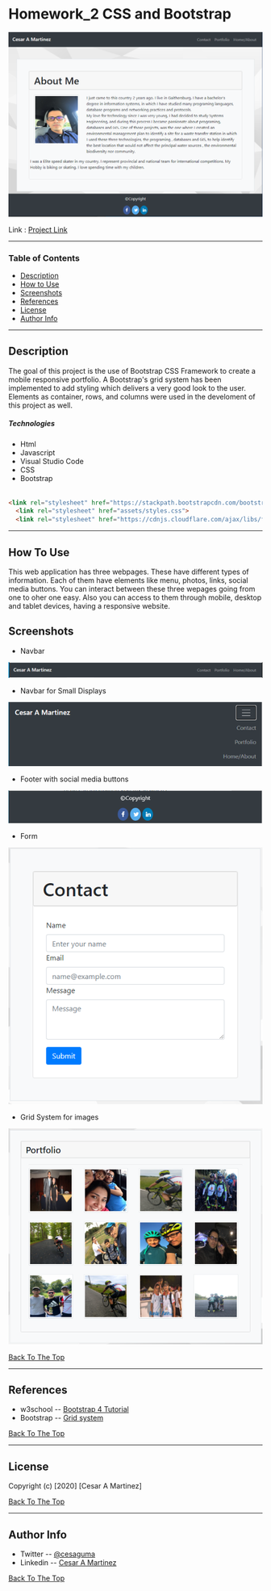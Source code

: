 # Homework_2 CSS and Bootstrap


![picture](images/Readme/PortfolioIndex.png)

Link : [Project Link](https://cesaraugustomartinez.github.io/Homework_2/)

---

### Table of Contents

- [Description](#description)
- [How to Use](#how-to-use)
- [Screenshots](#screenshots)
- [References](#references)
- [License](#license)
- [Author Info](#author-info)

---

## Description

The goal of this project is the use of Bootstrap CSS Framework to create a mobile responsive portfolio. A Bootstrap's grid system has been implemented to add styling which delivers a very good look to the user. Elements as container, rows, and columns were used in the develoment of this project as well. 

##### Technologies

- Html
- Javascript
- Visual Studio Code
- CSS
- Bootstrap

```html

<link rel="stylesheet" href="https://stackpath.bootstrapcdn.com/bootstrap/4.5.2/css/bootstrap.min.css" integrity="sha384-JcKb8q3iqJ61gNV9KGb8thSsNjpSL0n8PARn9HuZOnIxN0hoP+VmmDGMN5t9UJ0Z" crossorigin="anonymous">
  <link rel="stylesheet" href="assets/styles.css">
  <link rel="stylesheet" href="https://cdnjs.cloudflare.com/ajax/libs/font-awesome/4.7.0/css/font-awesome.min.css">

```


---

## How To Use

This web application has three webpages. These have different types of information. Each of them have elements like menu, photos, links, social media buttons. You can interact between these three wepages going from one to oher one easy. Also you can access to them through mobile, desktop and tablet devices, having a responsive website. 

## Screenshots

- Navbar

![picture](images/Readme/Navbar.png)

- Navbar for Small Displays

![picture](images/Readme/NavbarSm.png)

- Footer with social media buttons

![picture](images/Readme/footerSocialMedia.png)

- Form

![picture](images/Readme/contactForm.png)

- Grid System for images

![picture](images/Readme/portfolioPhotos.png)


[Back To The Top](#Homework_2-CSS-and-Bootstrap)

---

## References

- w3school -- [Bootstrap 4 Tutorial](https://www.w3schools.com/bootstrap4/)
- Bootstrap -- [Grid system](https://getbootstrap.com/docs/4.5/layout/grid/)

[Back To The Top](#Homework_2-CSS-and-Bootstrap)

---

## License

Copyright (c) [2020] [Cesar A Martinez]

[Back To The Top](#Homework_2-CSS-and-Bootstrap)

---

## Author Info

- Twitter -- [@cesaguma](https://twitter.com/cesaguma)
- Linkedin -- [Cesar A Martinez](https://www.linkedin.com/in/cesar-augusto-martinez-auquilla-03934a16b/)

[Back To The Top](#Homework_2-CSS-and-Bootstrap)
